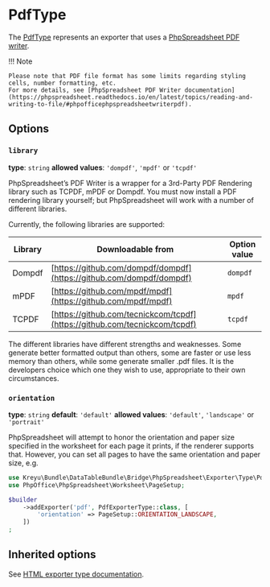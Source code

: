 # PdfType

The [PdfType](https://github.com/Kreyu/data-table-bundle/blob/main/src/Bridge/PhpSpreadsheet/Exporter/Type/PdfType.php) represents an exporter that uses a [PhpSpreadsheet PDF writer](https://github.com/PHPOffice/PhpSpreadsheet/blob/master/src/PhpSpreadsheet/Writer/Pdf.php).

!!! Note

    Please note that PDF file format has some limits regarding styling cells, number formatting, etc.  
    For more details, see [PhpSpreadsheet PDF Writer documentation](https://phpspreadsheet.readthedocs.io/en/latest/topics/reading-and-writing-to-file/#phpofficephpspreadsheetwriterpdf).

## Options

### `library`

**type**: `string` **allowed values**: `'dompdf'`, `'mpdf'` or `'tcpdf'`

PhpSpreadsheet’s PDF Writer is a wrapper for a 3rd-Party PDF Rendering library such as TCPDF, mPDF or Dompdf. 
You must now install a PDF rendering library yourself; but PhpSpreadsheet will work with a number of different libraries.

Currently, the following libraries are supported:

| Library  | Downloadable from                                                           | Option value |
|----------|-----------------------------------------------------------------------------|--------------|
| Dompdf   | [https://github.com/dompdf/dompdf](https://github.com/dompdf/dompdf)        | `dompdf`     |
| mPDF     | [https://github.com/mpdf/mpdf](https://github.com/mpdf/mpdf)                | `mpdf`       |
| TCPDF    | [https://github.com/tecnickcom/tcpdf](https://github.com/tecnickcom/tcpdf)  | `tcpdf`      |

The different libraries have different strengths and weaknesses. 
Some generate better formatted output than others, some are faster or use less memory than others, while some generate smaller .pdf files. 
It is the developers choice which one they wish to use, appropriate to their own circumstances.

### `orientation`

**type**: `string` **default**: `'default'` **allowed values**: `'default'`, `'landscape'` or `'portrait'`

PhpSpreadsheet will attempt to honor the orientation and paper size specified in the worksheet for each page it prints, 
if the renderer supports that. However, you can set all pages to have the same orientation and paper size, e.g.

```php
use Kreyu\Bundle\DataTableBundle\Bridge\PhpSpreadsheet\Exporter\Type\PdfExporterType;
use PhpOffice\PhpSpreadsheet\Worksheet\PageSetup;

$builder
    ->addExporter('pdf', PdfExporterType::class, [
        'orientation' => PageSetup::ORIENTATION_LANDSCAPE,
    ])
;
```

## Inherited options

See [HTML exporter type documentation](html.md).
